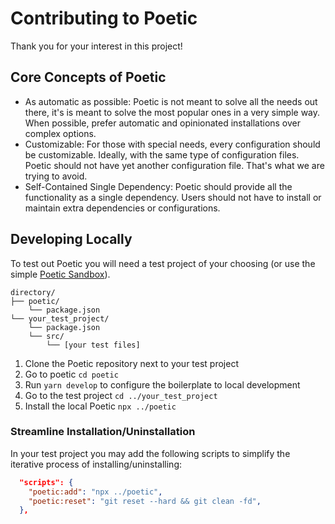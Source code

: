 # Contributing to Poetic

Thank you for your interest in this project!

## Core Concepts of Poetic

- As automatic as possible: Poetic is not meant to solve all the needs out there, it's is meant to solve the most popular ones in a very simple way. When possible, prefer automatic and opinionated installations over complex options.
- Customizable: For those with special needs, every configuration should be customizable. Ideally, with the same type of configuration files. Poetic should not have yet another configuration file. That's what we are trying to avoid.
- Self-Contained Single Dependency: Poetic should provide all the functionality as a single dependency. Users should not have to install or maintain extra dependencies or configurations.

## Developing Locally

To test out Poetic you will need a test project of your choosing (or use the simple [Poetic Sandbox](https://github.com/arianacosta/poetic-sandbox)).

```shell
directory/
├── poetic/
    └── package.json
└── your_test_project/
    └── package.json
    └── src/
        └── [your test files]
```

1. Clone the Poetic repository next to your test project
2. Go to poetic `cd poetic`
3. Run `yarn develop` to configure the boilerplate to local development
4. Go to the test project `cd ../your_test_project`
5. Install the local Poetic `npx ../poetic`

### Streamline Installation/Uninstallation

In your test project you may add the following scripts to simplify the iterative process of installing/uninstalling:

```json
  "scripts": {
    "poetic:add": "npx ../poetic",
    "poetic:reset": "git reset --hard && git clean -fd",
  },
```
